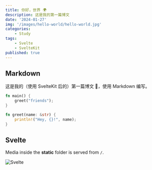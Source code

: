 ```yaml
---
title: 你好，世界 🌍
description: 这是我的第一篇博文
date: '2024-01-27'
img: '/images/hello-world/hello-world.jpg'
categories:
    - Study
tags:
    - Svelte
    - SvelteKit
published: true
---
```


## Markdown

这是我的（使用 SvelteKit 后的）第一篇博文 🥳，使用 Markdown 编写。

```rust
fn main() {
    greet("friends");
}

fn greet(name: &str) {
    println!("Hey, {}!", name);
}
```

## Svelte

Media inside the **static** folder is served from `/`.

![Svelte](svelte.png)
